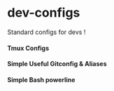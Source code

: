 # dev-configs
Standard configs for devs ! 

#### Tmux Configs

#### Simple Useful Gitconfig & Aliases

#### Simple Bash powerline 
